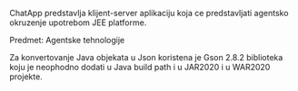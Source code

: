 ChatApp predstavlja klijent-server aplikaciju koja ce predstavljati agentsko okruzenje upotrebom JEE platforme.

Predmet: Agentske tehnologije

Za konvertovanje Java objekata u Json koristena je Gson 2.8.2 biblioteka koju je neophodno dodati u Java build path i u JAR2020 
i u WAR2020 projekte.

